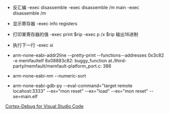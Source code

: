 * 反汇编
-exec disassemble 
-exec disassemble /m main
-exec disassemble /m

* 显示寄存器
-exec info registers

* 打印某寄存器的值
-exec print $rip
-exec p /x $rip 输出16进制

* 执行下一行
-exec si

* arm-none-eabi-addr2line --pretty-print --functions--addresses 0x3c82 -e memfaultelf
8x08883c82: buggy_function at./third-party/memfault/memfault-platform_port.c: 386

* arm-none-eabi-nm --numeric-sort <elf>

* arm-none-eabi-gdb-py --eval-command="target remote locahost:3333" --ex="mon reset" --ex="load" --ex="mon reset" --se=main.elf

[Cortex-Debug for Visual Studio Code](https://lonesometraveler.github.io/2020/03/27/debug.html)
